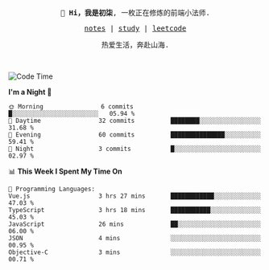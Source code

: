 <p align="center">
  <samp>
    <span><strong>👋 Hi，我是初柒</strong>,</span>
    <span>一枚正在修炼的前端小法师.</span>
  </samp>
</p>

<p align="center">
  <samp>
    <a href="https://www.wolai.com/dec-seven/wyPFvMTwAcD9muc6RMfThB">notes</a> |
    <a href="https://github.com/dec-seven/fe-study">study</a> |
    <a href="https://leetcode.cn/u/dec-seven/">leetcode</a>
  </samp>
</p>
<p align="center">
  <samp>
    <span>热爱生活，奔赴山海.</span>
  </samp>
</p>
<br>

<!--START_SECTION:waka-->
![Code Time](http://img.shields.io/badge/Code%20Time-1%2C238%20hrs%2017%20mins-blue)

**I'm a Night 🦉** 

```text
🌞 Morning                6 commits           █░░░░░░░░░░░░░░░░░░░░░░░░   05.94 % 
🌆 Daytime                32 commits          ████████░░░░░░░░░░░░░░░░░   31.68 % 
🌃 Evening                60 commits          ███████████████░░░░░░░░░░   59.41 % 
🌙 Night                  3 commits           █░░░░░░░░░░░░░░░░░░░░░░░░   02.97 % 
```


📊 **This Week I Spent My Time On** 

```text
💬 Programming Languages: 
Vue.js                   3 hrs 27 mins       ████████████░░░░░░░░░░░░░   47.03 % 
TypeScript               3 hrs 18 mins       ███████████░░░░░░░░░░░░░░   45.03 % 
JavaScript               26 mins             ██░░░░░░░░░░░░░░░░░░░░░░░   06.00 % 
JSON                     4 mins              ░░░░░░░░░░░░░░░░░░░░░░░░░   00.95 % 
Objective-C              3 mins              ░░░░░░░░░░░░░░░░░░░░░░░░░   00.71 % 
```


<!--END_SECTION:waka-->

